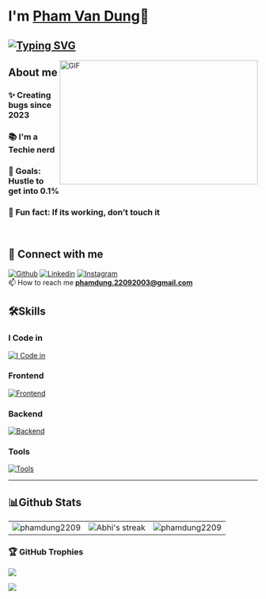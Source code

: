 # I'm [Pham Van Dung](https://github.com/phamdung2209)👋

## [![Typing SVG](https://readme-typing-svg.demolab.com?font=Fira+Code&pause=1000&width=435&lines=I'm+a+Full+Stack+Web+Developer;I'm+a+Techie+Nerd)](https://git.io/typing-svg)



<img align="right" height="250" width="400" alt="GIF" src="https://firebasestorage.googleapis.com/v0/b/storage-2a9f1.appspot.com/o/github-readme-img%2Fgiphy.gif?alt=media&token=e92f9416-8187-4ffa-a38c-47842be32451"/>

## About me
### ✨ Creating bugs since 2023
### 📚 I'm a Techie nerd
### 🎯 Goals: Hustle to get into 0.1%
### 🎲 Fun fact: If its working, don’t touch it

<br>

## 🚀 Connect with me
[![Github](https://skillicons.dev/icons?i=github)](https://github.com/phamdung2209)
[![Linkedin](https://skillicons.dev/icons?i=linkedin)](https://www.linkedin.com/in/phamdung2209/)
[![Instagram](https://skillicons.dev/icons?i=instagram)](https://www.instagram.com/phamdung.22092003)
<br>
📫 How to reach me **phamdung.22092003@gmail.com**

## 🛠️Skills
### I Code in

[![I Code in](https://skillicons.dev/icons?i=js,ts,php,cs,java)](https://github.com/phamdung2209)


### Frontend
[![Frontend](https://skillicons.dev/icons?i=html,css,bootstrap,tailwind,js,ts,react,nextjs)](https://github.com/phamdung2209)

### Backend
[![Backend](https://skillicons.dev/icons?i=laravel,mysql,mongodb,express,nodejs,linux,aws,gcp)](https://github.com/phamdung2209)

### Tools
[![Tools](https://skillicons.dev/icons?i=git,github,linux,docker,vscode,idea)](https://github.com/phamdung2209)

<hr>

## 📊Github Stats

<table>
  <tr>
    <td><img align="center" src="https://github-readme-stats.vercel.app/api?username=phamdung2209&show_icons=true&locale=en&theme=radical" alt="phamdung2209" /></td>
    <td><img align= "center" alt="Abhi's streak" src="https://github-readme-streak-stats.herokuapp.com/?user=phamdung2209&theme=radical"/></td>
    <td><img align="center" src="https://github-readme-stats.vercel.app/api/top-langs?username=phamdung2209&langs_count=10&show_icons=true&locale=en&theme=radical" alt="phamdung2209" /></td>
     
  </tr>
</table>

### 🏆 GitHub Trophies

![](https://github-profile-trophy.vercel.app/?username=phamdung2209&theme=radical&no-frame=false&no-bg=false&margin-w=4)

![](https://i.imgur.com/waxVImv.png)

<!-- 

<h2 align="center">
<img src="https://firebasestorage.googleapis.com/v0/b/storage-2a9f1.appspot.com/o/github-readme-img%2Fparty-parrot.gif?alt=media&token=27a30ea7-24f3-46db-97bd-69351d5411ea" width="31" height="31"/>
<img src="https://firebasestorage.googleapis.com/v0/b/storage-2a9f1.appspot.com/o/github-readme-img%2Fparty-parrot.gif?alt=media&token=27a30ea7-24f3-46db-97bd-69351d5411ea" width="31" height="31"/>
<img src="https://firebasestorage.googleapis.com/v0/b/storage-2a9f1.appspot.com/o/github-readme-img%2Fparty-parrot.gif?alt=media&token=27a30ea7-24f3-46db-97bd-69351d5411ea" width="31" height="31"/>
<img src="https://komarev.com/ghpvc/?username=phamdung2209&&style=round-square" align="center" />
<img src="https://firebasestorage.googleapis.com/v0/b/storage-2a9f1.appspot.com/o/github-readme-img%2Fparty-parrot-2.gif?alt=media&token=4d7be19e-492c-4f18-9ea2-3773989b2721" width="31" height="31"/>
<img src="https://firebasestorage.googleapis.com/v0/b/storage-2a9f1.appspot.com/o/github-readme-img%2Fparty-parrot-2.gif?alt=media&token=4d7be19e-492c-4f18-9ea2-3773989b2721" width="31" height="31"/>
<img src="https://firebasestorage.googleapis.com/v0/b/storage-2a9f1.appspot.com/o/github-readme-img%2Fparty-parrot-2.gif?alt=media&token=4d7be19e-492c-4f18-9ea2-3773989b2721" width="31" height="31"/>
</h2>


## 🏆 GitHub Trophies
![](https://github-profile-trophy.vercel.app/?username=phamdung2209&theme=dracula&no-frame=false&no-bg=false&margin-w=4) 

[![@Abhi's Holopin board](https://holopin.me/phamdung2209)](https://holopin.io/@keshavop)

-->

